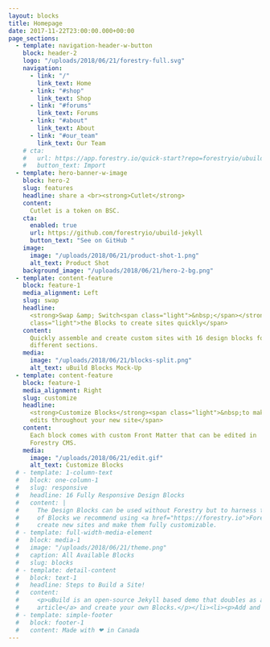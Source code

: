 ```yaml
---
layout: blocks
title: Homepage
date: 2017-11-22T23:00:00.000+00:00
page_sections:
  - template: navigation-header-w-button
    block: header-2
    logo: "/uploads/2018/06/21/forestry-full.svg"
    navigation:
      - link: "/"
        link_text: Home
      - link: "#shop"
        link_text: Shop
      - link: "#forums"
        link_text: Forums
      - link: "#about"
        link_text: About
      - link: "#our_team"
        link_text: Our Team
    # cta:
    #   url: https://app.forestry.io/quick-start?repo=forestryio/ubuild-jekyll&provider=github&engine=jekyll
    #   button_text: Import
  - template: hero-banner-w-image
    block: hero-2
    slug: features
    headline: share a <br><strong>Cutlet</strong>
    content:
      Cutlet is a token on BSC.
    cta:
      enabled: true
      url: https://github.com/forestryio/ubuild-jekyll
      button_text: "See on GitHub "
    image:
      image: "/uploads/2018/06/21/product-shot-1.png"
      alt_text: Product Shot
    background_image: "/uploads/2018/06/21/hero-2-bg.png"
  - template: content-feature
    block: feature-1
    media_alignment: Left
    slug: swap
    headline:
      <strong>Swap &amp; Switch<span class="light">&nbsp;</span></strong><span
      class="light">the Blocks to create sites quickly</span>
    content:
      Quickly assemble and create custom sites with 16 design blocks for seven
      different sections.
    media:
      image: "/uploads/2018/06/21/blocks-split.png"
      alt_text: uBuild Blocks Mock-Up
  - template: content-feature
    block: feature-1
    media_alignment: Right
    slug: customize
    headline:
      <strong>Customize Blocks</strong><span class="light">&nbsp;to make quick
      edits throughout your new site</span>
    content:
      Each block comes with custom Front Matter that can be edited in
      Forestry CMS.
    media:
      image: "/uploads/2018/06/21/edit.gif"
      alt_text: Customize Blocks
  # - template: 1-column-text
  #   block: one-column-1
  #   slug: responsive
  #   headline: 16 Fully Responsive Design Blocks
  #   content: |
  #     The Design Blocks can be used without Forestry but to harness the power
  #     of Blocks we recommend using <a href="https://forestry.io">Forestry</a>. Once the site is imported you can immediately
  #     create new sites and make them fully customizable.
  # - template: full-width-media-element
  #   block: media-1
  #   image: "/uploads/2018/06/21/theme.png"
  #   caption: All Available Blocks
  #   slug: blocks
  # - template: detail-content
  #   block: text-1
  #   headline: Steps to Build a Site!
  #   content:
  #     <p>uBuild is an open-source Jekyll based demo that doubles as a builder tool inside the Forestry content manager.</p><ol><li><p><a href="https://app.forestry.io/quick-start?repo=forestryio/ubuild-jekyll&provider=github&engine=jekyll">Import this demo in Forestry</a>.</p></li><li><p>Read <a href="https://forestry.io/blog/ubuild-a-new-theme-for-static-sites-using-blocks/">our
  #     article</a> and create your own Blocks.</p></li><li><p>Add and customize the available Blocks and preview them as you go along.</p></li></ol>
  # - template: simple-footer
  #   block: footer-1
  #   content: Made with ❤︎ in Canada
---
```

